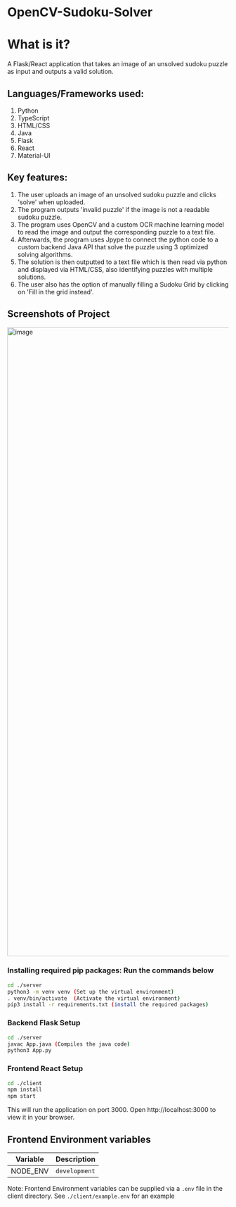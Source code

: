 # OpenCV-Sudoku-Solver

# What is it?
A Flask/React application that takes an image of an unsolved sudoku puzzle as input and outputs a valid solution.

## Languages/Frameworks used: 
1. Python
2. TypeScript
3. HTML/CSS
4. Java
5. Flask
6. React
7. Material-UI

## Key features: 
1. The user uploads an image of an unsolved sudoku puzzle and clicks 'solve' when uploaded. 
2. The program outputs 'invalid puzzle' if the image is not a readable sudoku puzzle. 
3. The program uses OpenCV and a custom OCR machine learning model to read the image and output the corresponding puzzle to a text file. 
4. Afterwards, the program uses Jpype to connect the python code to a custom backend Java API that solve the puzzle using 3 optimized solving algorithms.
5. The solution is then outputted to a text file which is then read via python and displayed via HTML/CSS, also identifying puzzles with multiple solutions. 
6. The user also has the option of manually filling a Sudoku Grid by clicking on 'Fill in the grid instead'.

## Screenshots of Project
<img width="1429" alt="image" src="https://github.com/Jerry-spec-code/OpenCV-Sudoku-Solver/assets/78711575/8f6897c5-9dd5-4e27-b10a-cec3d69f1565">


### Installing required pip packages: Run the commands below 

```sh
cd ./server
python3 -m venv venv (Set up the virtual environment)
. venv/bin/activate  (Activate the virtual environment)
pip3 install -r requirements.txt (install the required packages)
```

### Backend Flask Setup

```sh
cd ./server
javac App.java (Compiles the java code)
python3 App.py 
```

### Frontend React Setup

```sh
cd ./client
npm install
npm start
```

This will run the application on port 3000. Open http://localhost:3000 to view it in your browser.

##  Frontend Environment variables 

| Variable    | Description                                 |
| ----------- | ------------------------------------------- |
| NODE_ENV    | `development`                               |

Note: Frontend Environment variables can be supplied via a `.env` file in the client directory. See  `./client/example.env` for an example 

